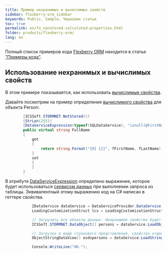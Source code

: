 ```yaml
---
title: Пример нехранимых и вычислимых свойств
sidebar: flexberry-orm_sidebar
keywords: Public, Sample, Черновик статьи
toc: true
permalink: en/fo_nonstored-calculated-properties.html
folder: products/flexberry-orm/
lang: en
---
```


Полный список примеров кода [Flexberry ORM](fo_flexberry-orm.html) находится в статье ["Примеры кода"](fo_code-samples.html).

## Использование нехранимых и вычислимых свойств

В этом примере показывается, как использовать [вычислимые свойства](fo_not-stored-attributes.html).

Давайте посмотрим на пример определения [вычислимого свойства](fo_not-stored-attributes.html) для объекта Person:

```csharp
        [ICSSoft.STORMNET.NotStored())
        [StrLen(255))
        [DataServiceExpression(typeof(SQLDataService), "isnull(@FirstName@,\'\') + \' \' + isnull(@LastName@,\'\')"))
        public virtual string FullName
        {
            get
            {
                return string.Format("{0} {1}", fFirstName, fLastName);
            }
            set
            {
            }
        }
```

В атрибуте [DataServiceExpression](fo_not-stored-attributes.html) определено выражение, которое будет использоваться [сервисом данных](fo_data-service.html) при выполнении запроса из таблицы.
Эквивалентный этому выражению код на C# написан в геттере свойства.

```csharp
            IDataService dataService = DataServiceProvider.DataService;
            LoadingCustomizationStruct lcs = LoadingCustomizationStruct.GetSimpleStruct(typeof(Person), Person.Views.Person_E);

            // Загрузить все объекты данных. Нехранимое свойство будет вычислено с помощью выражения в геттере.
            ICSSoft.STORMNET.DataObject[) persons = dataService.LoadObjects(lcs);

            // Загрузка в виде строкового представления, свойства отделены друг от друга точкой с запятой. Нехранимое свойство будет вычислено с помощью выражения в атрибуте DataServiceExpression.
            ObjectStringDataView[) osdvpersons = dataService.LoadStringedObjectView(';', lcs);

            Console.WriteLine("OK.");
```
